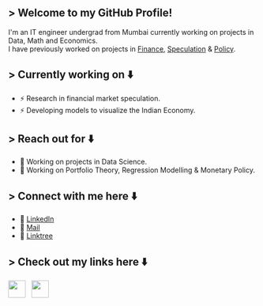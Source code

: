 ## > Welcome to my GitHub Profile!
<p align="justified">
I'm an IT engineer undergrad from Mumbai currently working on projects in Data, Math and Economics.<br>
I have previously worked on projects in <a href="https://github.com/adwaitr/University-Banking-Interface">Finance</a>, <a href="https://github.com/adwaitr/AlgorithmicSecuritiesAnalysisPython-ASAP-">Speculation</a> & <a href="https://github.com/adwaitr/TwitterSentimentAnalysis">Policy</a>.

## > Currently working on ⬇️
* ⚡ Research in financial market speculation.
* ⚡ Developing models to visualize the Indian Economy.

## > Reach out for ⬇️
* 🔭 Working on projects in Data Science.
* 🔭 Working on Portfolio Theory, Regression Modelling & Monetary Policy. 

## > Connect with me here ⬇️
- 🔗 <a href="https://www.linkedin.com/in/adwaitr/">LinkedIn</a>
- 🔗 <a href="mailto:adwaitedu@gmail.com">Mail</a>
- 🔗 <a href="https://linktr.ee/adwaitr">Linktree</a>

## > Check out my links here ⬇️
<p align="left">
    <a href="https://www.linkedin.com/in/adwaitr/"><img height="35" src="https://cdn4.iconfinder.com/data/icons/social-messaging-ui-color-shapes-2-free/128/social-linkedin-circle-512.png"></a>&nbsp;&nbsp;
    <a href="https://twitter.com/adwaitr_"><img height="35" src="https://cdn4.iconfinder.com/data/icons/social-media-icons-the-circle-set/48/twitter_circle-512.png"></a>&nbsp;&nbsp;
</p>
</p>


